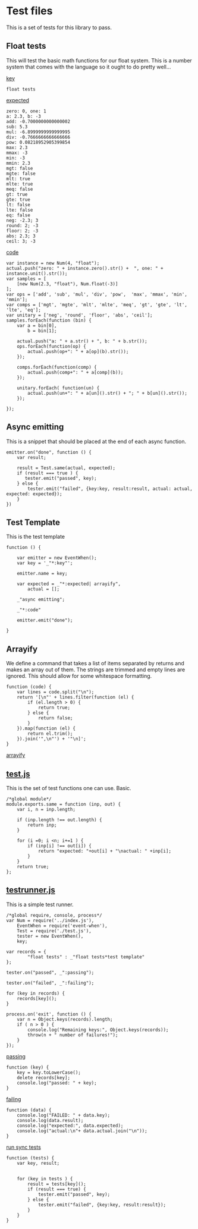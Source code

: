 # Test files

This is a set of tests for this library to pass. 



## Float tests

This will test the basic math functions for our float system. This is a number system that comes with the language so it ought to do pretty well...

[key]()

    float tests

[expected]()

    zero: 0, one: 1
    a: 2.3, b: -3
    add: -0.7000000000000002
    sub: 5.3
    mul: -6.8999999999999995
    div: -0.7666666666666666
    pow: 0.08218952905399854
    max: 2.3
    mmax: -3
    min: -3
    mmin: 2.3
    mgt: false
    mgte: false
    mlt: true
    mlte: true
    meq: false
    gt: true
    gte: true
    lt: false
    lte: false
    eq: false
    neg: -2.3; 3
    round: 2; -3
    floor: 2; -3
    abs: 2.3; 3
    ceil: 3; -3

[code]()

    
    var instance = new Num(4, "float");
    actual.push("zero: " + instance.zero().str() +  ", one: " + instance.unit().str());
    var samples = [ 
        [new Num(2.3, "float"), Num.float(-3)]
    ];
    var ops = ['add', 'sub', 'mul', 'div', 'pow',  'max', 'mmax', 'min', 'mmin'];
    var comps = ['mgt', 'mgte', 'mlt', 'mlte', 'meq', 'gt', 'gte', 'lt', 'lte', 'eq'];
    var unitary = ['neg', 'round', 'floor', 'abs', 'ceil'];
    samples.forEach(function (bin) {
        var a = bin[0], 
            b = bin[1];

        actual.push("a: " + a.str() + ", b: " + b.str());
        ops.forEach(function(op) {
            actual.push(op+": " + a[op](b).str());
        });

        comps.forEach(function(comp) {
            actual.push(comp+": " + a[comp](b));
        });

        unitary.forEach( function(un) {
            actual.push(un+": " + a[un]().str() + "; " + b[un]().str());
        });

    });

## Async emitting

This is a snippet that should be placed at the end of each async function. 

    emitter.on("done", function () {
        var result;

        result = Test.same(actual, expected);
        if (result === true ) {
           tester.emit("passed", key);
        } else {
            tester.emit("failed", {key:key, result:result, actual: actual, expected: expected});
        }    
    })


## Test Template

This is the test template

    function () {

        var emitter = new EventWhen();
        var key = '_"*:key"';

        emitter.name = key;

        var expected = _"*:expected| arrayify",
            actual = [];
        
        _"async emitting";

        _"*:code"

        emitter.emit("done");

    }

## Arrayify

We define a command that takes a list of items separated by returns and makes an array out of them. The strings are trimmed and empty lines are ignored. This should allow for some whitespace formatting. 

    function (code) {
        var lines = code.split("\n");
        return '[\n"' + lines.filter(function (el) {
            if (el.length > 0) {
                return true;
            } else {
                return false;
            }
        }).map(function (el) {
            return el.trim();
        }).join('",\n"') + '"\n]';
    }

[arrayify](#arrayify "define: command | | now")


## [test.js](#test.js "save: |jshint")

This is the set of test functions one can use. Basic. 

    /*global module*/
    module.exports.same = function (inp, out) {
        var i, n = inp.length;

        if (inp.length !== out.length) {
            return inp;
        }

        for (i =0; i <n; i+=1 ) {
            if (inp[i] !== out[i]) {
                return "expected: "+out[i] + "\nactual: " +inp[i];
            }
        }
        return true;
    };

## [testrunner.js](#testrunner.js "save: |jshint")

This is a simple test runner. 


    /*global require, console, process*/
    var Num = require('../index.js'),
        EventWhen = require('event-when'),
        Test = require('./test.js'),
        tester = new EventWhen(),
        key;
        
    var records = {
            "float tests" : _"float tests*test template"
    };

    tester.on("passed", _":passing");

    tester.on("failed", _":failing");

    for (key in records) {
        records[key]();
    }

    process.on('exit', function () {
        var n = Object.keys(records).length;
        if ( n > 0 ) {
            console.log("Remaining keys:", Object.keys(records));
            throw(n + " number of failures!");
        }
    });



[passing](# "js")

    function (key) {
        key = key.toLowerCase();
        delete records[key];
        console.log("passed: " + key);
    }

[failing](# "js")

    function (data) {
        console.log("FAILED: " + data.key);
        console.log(data.result);
        console.log("expected:", data.expected);
        console.log("actual:\n"+ data.actual.join("\n"));
    }    

[run sync tests](# "js")

    function (tests) {
        var key, result; 


        for (key in tests ) {
            result = tests[key]();
            if (result === true) {
                tester.emit("passed", key);
            } else {
                tester.emit("failed", {key:key, result:result});
            }
        }
    }

